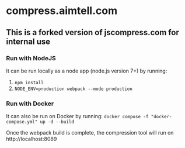 # compress.aimtell.com #

## This is a forked version of jscompress.com for internal use ##

### Run with NodeJS ###
It can be run locally as a node app (node.js version 7+) by running:

1. `npm install`
2. `NODE_ENV=production webpack --mode production`

### Run with Docker ###
It can also be run on Docker by running:
`docker compose -f "docker-compose.yml" up -d --build`

Once the webpack build is complete, the compression tool will run on http://localhost:8089
